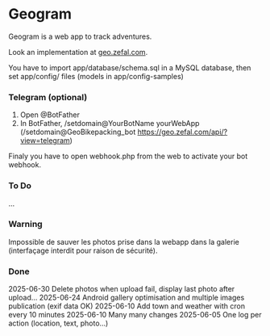 # Geogram

Geogram is a web app to track adventures.

Look an implementation at [geo.zefal.com](https://geo.zefal.com/).

You have to import app/database/schema.sql in a MySQL database, then set app/config/ files (models in app/config-samples)


### Telegram (optional)

1. Open @BotFather
2. In BotFather, /setdomain@YourBotName yourWebApp (/setdomain@GeoBikepacking_bot https://geo.zefal.com/api/?view=telegram)

Finaly you have to open webhook.php from the web to activate your bot webhook.

### To Do

…

### Warning

Impossible de sauver les photos prise dans la webapp dans la galerie (interfaçage interdit pour raison de sécurité).

### Done

2025-06-30 Delete photos when upload fail, display last photo after upload…
2025-06-24 Android gallery optimisation and multiple images publication (exif data OK)
2025-06-10 Add town and weather with cron every 10 minutes
2025-06-10 Many many changes
2025-06-05 One log per action (location, text, photo…)
